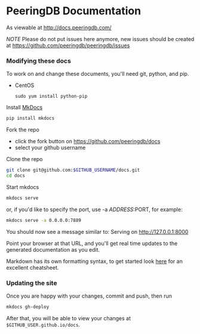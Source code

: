 
# PeeringDB Documentation

As viewable at http://docs.peeringdb.com/

*NOTE* Please do not put issues here anymore, new issues should be created at <https://github.com/peeringdb/peeringdb/issues>

### Modifying these docs

To work on and change these documents, you'll need git, python, and pip.

- CentOS
    ```
    sudo yum install python-pip
    ```

Install [MkDocs](http://www.mkdocs.org/)
```sh
pip install mkdocs
```

Fork the repo
- click the fork button on <https://github.com/peeringdb/docs>
- select your github username

Clone the repo
```sh
git clone git@github.com:$GITHUB_USERNAME/docs.git
cd docs
```

Start mkdocs
```sh
mkdocs serve
```

or, if you'd like to specify the port, use -a $ADDRESS:$PORT, for example:

```sh
mkdocs serve -a 0.0.0.0:7889
```

You should now see a message similar to:
    Serving on <http://127.0.0.1:8000>

Point your browser at that URL, and you'll get real time updates to the generated documentation as you edit.

Markdown has its own formatting syntax, to get started look [here](https://github.com/adam-p/markdown-here/wiki/Markdown-Cheatsheet) for an excellent cheatsheet.

### Updating the site

Once you are happy with your changes, commit and push, then run

```sh
mkdocs gh-deploy
```

After that, you will be able to view your changes at `$GITHUB_USER.github.io/docs`.
